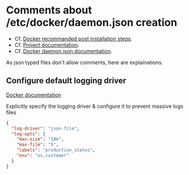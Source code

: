 # Comments about /etc/docker/daemon.json creation

- Cf. [Docker recommanded post installation steps](https://docs.docker.com/install/linux/linux-postinstall/).
- Cf. [Project documentation](https://github.com/youpiwaza/ansible-install-web-server/tree/master/ansible/roles/docker-installation/tasks).
- Cf. [Docker daemon.json documentation](https://docs.docker.com/engine/reference/commandline/dockerd/#daemon-configuration-file).

As json typed files don't allow comments, here are explainations.

## Configure default logging driver

[Docker documentation](https://docs.docker.com/install/linux/linux-postinstall/#configure-default-logging-driver)

Explicitly specify the logging driver & configure it to prevent massive logs files

```json
{
  "log-driver": "json-file",
  "log-opts": {
    "max-size": "10m",
    "max-file": "5",
    "labels": "production_status",
    "env": "os,customer"
  }
}
```
